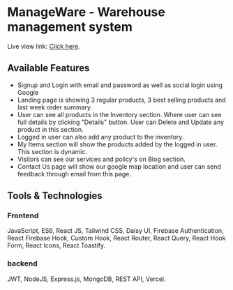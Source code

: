 # ManageWare - Warehouse management system

Live view link: [Click here](https://manageware-40e96.web.app/).

## Available Features

* Signup and Login with email and password as well as social login using Google
* Landing page is showing 3 regular products, 3 best selling products and last week order summary.
* User can see all products in the Inventory section. Where user can see full details by clicking "Details" button. User can Delete and Update any product in this section.
* Logged in user can also add any product to the inventory.
* My Items section will show the products added by the logged in user. This section is dynamic.
* Visitors can see our services and policy's on Blog section.
* Contact Us page will show our google map location and user can send feedback through email from this page.


## Tools & Technologies

### Frontend
JavaScript, ES6, React JS, Tailwind CSS, Daisy UI, Firebase Authentication, React Firebase Hook, Custom Hook, React Router, React Query, React Hook Form, React Icons, React Toastify.


### backend
JWT, NodeJS, Express.js, MongoDB, REST API, Vercel.